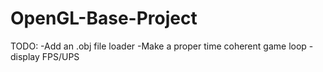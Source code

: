# OpenGL-Base-Project


TODO: 
-Add an .obj file loader
-Make a proper time coherent game loop
-display FPS/UPS